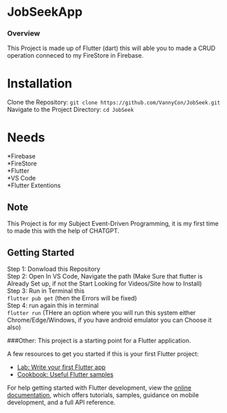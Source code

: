 # JobSeekApp


### Overview
This Project is made up of Flutter (dart) this will able you to made a CRUD operation conneced to my FireStore in Firebase.

# Installation
Clone the Repository:
`git clone https://github.com/VannyCon/JobSeek.git` <br>
Navigate to the Project Directory:
`cd JobSeek`


# Needs
*Firebase <br>
*FireStore <br>
*Flutter <br>
*VS Code <br>
*Flutter Extentions <br>




## Note
This Project is for my Subject Event-Driven Programming, it is my first time to made this with the help of CHATGPT.


## Getting Started
Step 1: Donwload this Repository <br>
Step 2: Open In VS Code, Navigate the path (Make Sure that flutter is Already Set up, if not the Start Looking for Videos/Site how to Install) <br>
Step 3: Run in Terminal this <br>
`flutter pub get` (then the Errors will be fixed) <br>
Step 4: run again this in terminal <br>
`flutter run` (THere an option where you will run this system either Chrome/Edge/Windows, if you have android emulator you can Choose it also) <br>



###Other: 
This project is a starting point for a Flutter application.

A few resources to get you started if this is your first Flutter project:

- [Lab: Write your first Flutter app](https://docs.flutter.dev/get-started/codelab)
- [Cookbook: Useful Flutter samples](https://docs.flutter.dev/cookbook)

For help getting started with Flutter development, view the
[online documentation](https://docs.flutter.dev/), which offers tutorials,
samples, guidance on mobile development, and a full API reference.
